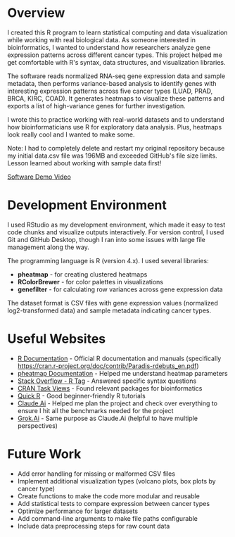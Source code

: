 # Overview

I created this R program to learn statistical computing and data visualization while working with real biological data. As someone interested in bioinformatics, I wanted to understand how researchers analyze gene expression patterns across different cancer types. This project helped me get comfortable with R's syntax, data structures, and visualization libraries.

The software reads normalized RNA-seq gene expression data and sample metadata, then performs variance-based analysis to identify genes with interesting expression patterns across five cancer types (LUAD, PRAD, BRCA, KIRC, COAD). It generates heatmaps to visualize these patterns and exports a list of high-variance genes for further investigation.

I wrote this to practice working with real-world datasets and to understand how bioinformaticians use R for exploratory data analysis. Plus, heatmaps look really cool and I wanted to make some.

Note: I had to completely delete and restart my original repository because my initial data.csv file was 196MB and exceeded GitHub's file size limits. Lesson learned about working with sample data first!

[Software Demo Video](http://youtube.link.goes.here)

# Development Environment

I used RStudio as my development environment, which made it easy to test code chunks and visualize outputs interactively. For version control, I used Git and GitHub Desktop, though I ran into some issues with large file management along the way.

The programming language is R (version 4.x). I used several libraries:

- **pheatmap** - for creating clustered heatmaps
- **RColorBrewer** - for color palettes in visualizations
- **genefilter** - for calculating row variances across gene expression data

The dataset format is CSV files with gene expression values (normalized log2-transformed data) and sample metadata indicating cancer types.

# Useful Websites

- [R Documentation](https://www.r-project.org/other-docs.html) - Official R documentation and manuals (specifically https://cran.r-project.org/doc/contrib/Paradis-rdebuts_en.pdf)
- [pheatmap Documentation](https://cran.r-project.org/web/packages/pheatmap/pheatmap.pdf) - Helped me understand heatmap parameters
- [Stack Overflow - R Tag](https://stackoverflow.com/questions/tagged/r) - Answered specific syntax questions
- [CRAN Task Views](https://cran.r-project.org/web/views/) - Found relevant packages for bioinformatics
- [Quick R](https://www.statmethods.net/) - Good beginner-friendly R tutorials
- [Claude.Ai](https://claude.ai/) - Helped me plan the project and check over everything to ensure I hit all the benchmarks needed for the project
- [Grok.Ai](https://grok.com/) - Same purpose as Claude.Ai (helpful to have multiple perspectives)

# Future Work

- Add error handling for missing or malformed CSV files
- Implement additional visualization types (volcano plots, box plots by cancer type)
- Create functions to make the code more modular and reusable
- Add statistical tests to compare expression between cancer types
- Optimize performance for larger datasets
- Add command-line arguments to make file paths configurable
- Include data preprocessing steps for raw count data
